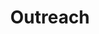 ---
# Featured tags need to have either the `list` or `grid` layout (PRO only).
layout: list

# The title of the tag's page.
title: Outreach

# The name of the tag, used in a post's front matter (e.g. tags: [<slug>]).
slug: outreach

# (Optional) Write a short (~150 characters) description of this featured tag.
description: >
  Does this short description actual;ly shows?

# (Optional) You can disable grouping posts by date.
# no_groups: true

# Exclude this example category from the sitemap.
# DON'T USE THIS SETTING IN YOUR CATEGORIES!
sitemap: false
---